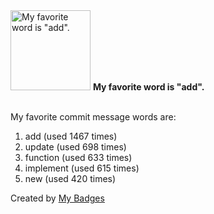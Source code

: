 <img src="https://my-badges.github.io/my-badges/favorite-word.png" alt="My favorite word is &quot;add&quot;." title="My favorite word is &quot;add&quot;." width="128">
<strong>My favorite word is &quot;add&quot;.</strong>
<br><br>

My favorite commit message words are:

1. add (used 1467 times)
2. update (used 698 times)
3. function (used 633 times)
4. implement (used 615 times)
5. new (used 420 times)


Created by <a href="https://github.com/my-badges/my-badges">My Badges</a>